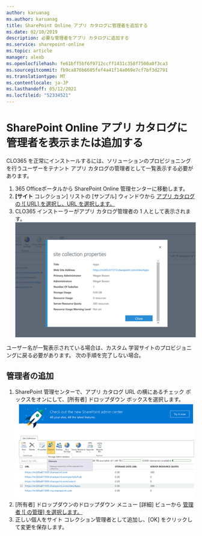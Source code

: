 ```yaml
---
author: karuanag
ms.author: karuanag
title: SharePoint Online アプリ カタログに管理者を追加する
ms.date: 02/10/2019
description: 必要な管理者をアプリ カタログに追加する
ms.service: sharepoint-online
ms.topic: article
manager: alexb
ms.openlocfilehash: fe61bff5bf6f9712ccff1431c358f7500a0f3ca3
ms.sourcegitcommit: fb9ca876b6605fef4a41f14a069e7cf7bf3d2791
ms.translationtype: MT
ms.contentlocale: ja-JP
ms.lasthandoff: 05/12/2021
ms.locfileid: "52334521"
---
```

# <a name="view-or-add-an-administrator-to-your-sharepoint-online-app-catalog"></a>SharePoint Online アプリ カタログに管理者を表示または追加する

CLO365 を正常にインストールするには、ソリューションのプロビジョニングを行うユーザーをテナント アプリ カタログの管理者として一覧表示する必要があります。

1. 365 Officeポータルから SharePoint Online 管理センターに移動します。
1. **[サイト** コレクション] リストの [サンプル] ウィンドウから [アプリ カタログの ![ URL] を選択し、URL を選択します。](media/appadmin_url.png)
1. CLO365 インストーラーがアプリ カタログ管理者の 1 人として表示されます。
![[サイト コレクションのプロパティ] ダイアログ](media/appadmin_dialog.png)

ユーザー名が一覧表示されている場合は、カスタム 学習サイトのプロビジョニングに戻る必要があります。  次の手順を完了しない場合。 

## <a name="add-an-administrator"></a>管理者の追加

1. SharePoint 管理センターで、アプリ カタログ URL の横にあるチェック ボックスをオンにして、[所有者] ドロップダウン ボックスを選択します。
![[サイト コレクション] タブで選択されている [所有者] オプション。](media/appadmin_owner.png)
1. [所有者] ドロップダウンのドロップダウン メニュー [詳細] ビューから [管理者 ![ の管理] を選択します。](media/appadmin_manage.png)
1. 正しい個人をサイト コレクション管理者として追加し、[OK] をクリックして変更を保存します。
